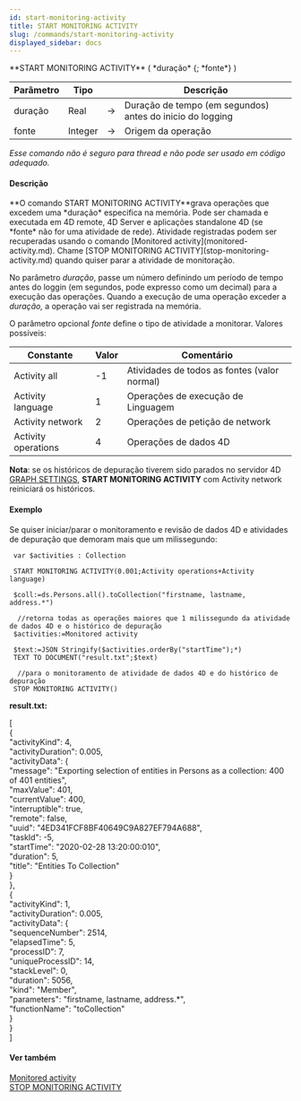 ```yaml
---
id: start-monitoring-activity
title: START MONITORING ACTIVITY
slug: /commands/start-monitoring-activity
displayed_sidebar: docs
---
```


<!--REF #_command_.START MONITORING ACTIVITY.Syntax-->**START MONITORING ACTIVITY** ( *duração* {; *fonte*} )<!-- END REF-->
<!--REF #_command_.START MONITORING ACTIVITY.Params-->
| Parâmetro | Tipo |  | Descrição |
| --- | --- | --- | --- |
| duração | Real | &#8594;  | Duração de tempo (em segundos) antes do inicio do logging |
| fonte | Integer | &#8594;  | Origem da operação |

<!-- END REF-->

*Esse comando não é seguro para thread e não pode ser usado em código adequado.*


#### Descrição 

<!--REF #_command_.START MONITORING ACTIVITY.Summary-->**O comando START MONITORING ACTIVITY**grava operações que excedem uma *duração* especifica na memória.<!-- END REF--> Pode ser chamada e executada em 4D remote, 4D Server e aplicações standalone 4D (se *fonte* não for uma atividade de rede). Atividade registradas podem ser recuperadas usando o comando [Monitored activity](monitored-activity.md). Chame [STOP MONITORING ACTIVITY](stop-monitoring-activity.md) quando quiser parar a atividade de monitoração.

No parâmetro *duração*, passe um número definindo um período de tempo antes do loggin (em segundos, pode expresso como um decimal) para a execução das operações. Quando a execução de uma operação exceder a *duração,* a operação vai ser registrada na memória. 

O parâmetro opcional *fonte* define o tipo de atividade a monitorar. Valores possíveis: 

| Constante           | Valor | Comentário                                   |
| ------------------- | ----- | -------------------------------------------- |
| Activity all        | \-1   | Atividades de todos as fontes (valor normal) |
| Activity language   | 1     | Operações de execução de Linguagem           |
| Activity network    | 2     | Operações de petição de network              |
| Activity operations | 4     | Operações de dados 4D                        |

**Nota**: se os históricos de depuração tiverem sido parados no servidor 4D [GRAPH SETTINGS](graph-settings.md), **START MONITORING ACTIVITY** com Activity network reiniciará os históricos.

#### Exemplo 

Se quiser iniciar/parar o monitoramento e revisão de dados 4D e atividades de depuração que demoram mais que um milissegundo:

```4d
 var $activities : Collection
 
 START MONITORING ACTIVITY(0.001;Activity operations+Activity language)
 
 $coll:=ds.Persons.all().toCollection("firstname, lastname, address.*")
 
  //retorna todas as operações maiores que 1 milissegundo da atividade de dados 4D e o histórico de depuração
 $activities:=Monitored activity
 
 $text:=JSON Stringify($activities.orderBy("startTime");*)
 TEXT TO DOCUMENT("result.txt";$text)
 
  //para o monitoramento de atividade de dados 4D e do histórico de depuração
 STOP MONITORING ACTIVITY()
```

**result.txt:**

\[  
 {  
 "activityKind": 4,  
 "activityDuration": 0.005,  
 "activityData": {  
 "message": "Exporting selection of entities in Persons as a collection: 400 of 401 entities",  
 "maxValue": 401,  
 "currentValue": 400,  
 "interruptible": true,  
 "remote": false,  
 "uuid": "4ED341FCF8BF40649C9A827EF794A688",  
 "taskId": -5,  
 "startTime": "2020-02-28 13:20:00:010",  
 "duration": 5,  
 "title": "Entities To Collection"   
 }  
 },  
 {  
 "activityKind": 1,  
 "activityDuration": 0.005,  
 "activityData": {  
 "sequenceNumber": 2514,  
 "elapsedTime": 5,  
 "processID": 7,  
 "uniqueProcessID": 14,  
 "stackLevel": 0,  
 "duration": 5056,  
 "kind": "Member",  
 "parameters": "firstname, lastname, address.\*",  
 "functionName": "toCollection"   
 }  
 }  
\]

#### Ver também 

[Monitored activity](monitored-activity.md)  
[STOP MONITORING ACTIVITY](stop-monitoring-activity.md)  